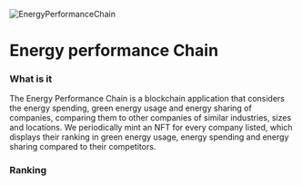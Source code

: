 ![EnergyPerformanceChain](https://user-images.githubusercontent.com/35961897/236497046-c29790d1-6b4d-4614-a586-336dc8c76952.png)
<h1>Energy performance Chain</h1>
<h3>What is it </h3>
<p>The Energy Performance Chain is a blockchain application that considers the energy spending, green energy usage and energy sharing of companies, comparing them to other companies of similar industries, sizes and locations. We periodically mint an NFT for every company listed, which displays their ranking in green energy usage, energy spending and energy sharing compared to their competitors. </p>

<h3> Ranking </h3>
